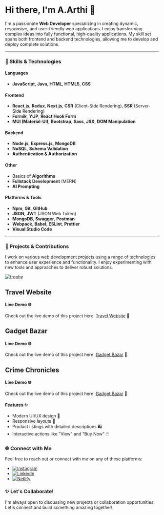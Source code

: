 # Hi there, I'm A.Arthi 👋

I'm a passionate **Web Developer** specializing in creating dynamic, responsive, and user-friendly web applications. I enjoy transforming complex ideas into fully functional, high-quality applications. My skill set spans both frontend and backend technologies, allowing me to develop and deploy complete solutions.

---

### 🚀 Skills & Technologies

#### **Languages**
- **JavaScript**, **Java**, **HTML**, **HTML5**, **CSS**

#### **Frontend**
- **React.js**, **Redux**, **Next.js**, **CSR** (Client-Side Rendering), **SSR** (Server-Side Rendering)
- **Formik**, **YUP**, **React Hook Form**
- **MUI (Material-UI)**, **Bootstrap**, **Sass**, **JSX**, **DOM Manipulation**

#### **Backend**
- **Node.js**, **Express.js**, **MongoDB**
- **NoSQL**, **Schema Validation**
- **Authentication & Authorization**

#### **Other**
- Basics of **Algorithms**
- **Fullstack Development** (MERN)
- **AI Prompting**

#### **Platforms & Tools**
- **Npm**, **Git**, **GitHub**
- **JSON**, **JWT** (JSON Web Token)
- **MongoDB**, **Swagger**, **Postman**
- **Webpack**, **Babel**, **ESLint**, **Prettier**
- **Visual Studio Code**

---

### 🌟 Projects & Contributions
I work on various web development projects using a range of technologies to enhance user experience and functionality. I enjoy experimenting with new tools and approaches to deliver robust solutions.

[![trophy](https://github-profile-trophy.vercel.app/?username=yourusername&theme=onedark)](https://github.com/ryo-ma/github-profile-trophy)

## Travel Website
#### Live Demo 🌐
Check out the live demo of this project here: [Travel Website](https://tricktravelwebsite.netlify.app/) 📱

## Gadget Bazar
#### Live Demo 🌐
Check out the live demo of this project here: [Gadget Bazar](https://gadgetbazar.netlify.app/) 📱

## Crime Chronicles
#### Live Demo 🌐
Check out the live demo of this project here: [Gadget Bazar](https://crimerecords.netlify.app/) 📱

#### Features ✨

- Modern UI/UX design 🎨
- Responsive layouts 📱
- Product listings with detailed descriptions 🛍️
- Interactive actions like "View" and "Buy Now" 🖱️

  
### 🌐 Connect with Me
Feel free to reach out or connect with me on any of these platforms:

- [![Instagram](https://img.shields.io/badge/Instagram-@its_a_rthi-E4405F?style=flat&logo=instagram&logoColor=white)](https://www.instagram.com/its_a_rthi/)
- [![LinkedIn](https://img.shields.io/badge/LinkedIn-Arthi%20Anbalagan-0A66C2?style=flat&logo=linkedin&logoColor=white)](https://www.linkedin.com/in/arthianbalagan/)
- [![Netlify](https://img.shields.io/badge/Netlify-@arthi18-00C7B7?style=flat&logo=netlify&logoColor=white)](https://app.netlify.com/teams/arthi18/overview)


### ✨ Let's Collaborate!
I'm always open to discussing new projects or collaboration opportunities. Let's connect and build something amazing together!
